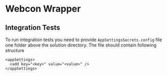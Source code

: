 # Webcon Wrapper

## Integration Tests

To run integration tests you need to provide `AppSettingsSecrets.config` file one folder above the solution directory.
The file should contain following structure
```
<appSettings>
  <add key="<key>" value="<value>" />
</appSettings>
```
